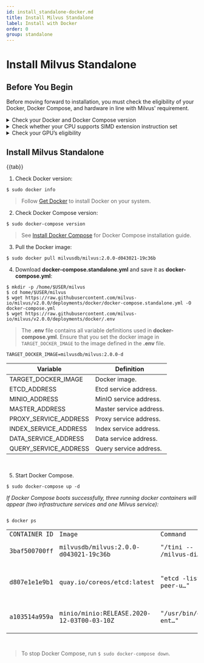 ```yaml
---
id: install_standalone-docker.md
title: Install Milvus Standalone
label: Install with Docker
order: 0
group: standalone
---
```


# Install Milvus Standalone

## Before You Begin<a href="#cpu_support"></a>

Before moving forward to installation, you must check the eligibility of your Docker, Docker Compose, and hardware in line with Milvus' requirement.

<details><summary>Check your Docker and Docker Compose version</summary>

<div class="alert note">
Docker Compose is the recommended way to install Milvus.
</div>

<li>Docker version 19.03 or higher is required. </li>
<li>Docker Compose version 1.25.1 or higher is required. </li>
</details>
<details><summary>Check whether your CPU supports SIMD extension instruction set</summary>

{{fragments/cpu_support.md}}
</details>

<details><summary>Check your GPU’s eligibility</summary>
Milvus Standalone supports GPU acceleration on floating vectors. 
{{fragments/gpu_support.md}}
</details>

## Install Milvus Standalone

{{tab}}

1. Check Docker version:

```
$ sudo docker info
```

> Follow [Get Docker](https://docs.docker.com/get-docker/) to install Docker on your system.

2. Check Docker Compose version:

```
$ sudo docker-compose version
```

> See [Install Docker Compose](https://docs.docker.com/compose/install/) for Docker Compose installation guide.

3. Pull the Docker image:

```
$ sudo docker pull milvusdb/milvus:2.0.0-d043021-19c36b
```

4. Download **docker-compose.standalone.yml** and save it as **docker-compose.yml**:

```
$ mkdir -p /home/$USER/milvus
$ cd home/$USER/milvus
$ wget https://raw.githubusercontent.com/milvus-io/milvus/v2.0.0/deployments/docker/docker-compose.standalone.yml -O docker-compose.yml
$ wget https://raw.githubusercontent.com/milvus-io/milvus/v2.0.0/deployments/docker/.env
```
> The **.env** file contains all variable definitions used in **docker-compose.yml**. Ensure that you set the docker image in `TARGET_DOCKER_IMAGE` to the image defined in the **.env** file.
```
TARGET_DOCKER_IMAGE=milvusdb/milvus:2.0.0-d
```



| Variable      | Definition |
| ----------- | ----------- |
| TARGET_DOCKER_IMAGE         | Docker image.       |
| ETCD_ADDRESS   | 	Etcd service address.        |
| MINIO_ADDRESS      | MinIO service address.       |
| MASTER_ADDRESS   | Master service address.        |
| PROXY_SERVICE_ADDRESS      | Proxy service address.       |
| INDEX_SERVICE_ADDRESS   | Index service address.        |
| DATA_SERVICE_ADDRESS      | Data service address.       |
| QUERY_SERVICE_ADDRESS   | Query service address.        |

<br/>

5. Start Docker Compose.

```
$ sudo docker-compose up -d 
```
*If Docker Compose boots successfully, three running docker containers will appear (two infrastructure services and one Milvus service):*

<code>
$ docker ps 
<table>
    <tr>
        <td>CONTAINER ID</td>
        <td>Image</td>
        <td>Command</td>
        <td>Created</td>
        <td>Status</td>
        <td>Ports</td>
        <td>Names</td>
    </tr>
    <tr>
        <td>3baf500700ff</td>
        <td>milvusdb/milvus:2.0.0-d043021-19c36b</td>
        <td>"/tini -- /milvus-di…"</td>
        <td>3 seconds ago</td>
        <td>6 seconds ago</td>
        <td>0.0.0.0:19530-&gt;19530/tcp</td>
        <td>deploy_standalone_1</td>
    </tr>
    <tr>
        <td>d807e1e1e9b1</td>
        <td>quay.io/coreos/etcd:latest</td>
        <td>"etcd -listen-peer-u…"</td>
        <td>6 seconds ago</td>
        <td>Up 4 seconds</td>
        <td>0.0.0.0:2379-2380-&gt;2379-2380/tcp, 0.0.0.0:4001-&gt;4001/tcp</td>
        <td>deploy_etcd_1</td>
    </tr>
    <tr>
        <td>a103514a959a</td>
        <td>minio/minio:RELEASE.2020-12-03T00-03-10Z</td>
        <td>"/usr/bin/docker-ent…"</td>
        <td>6 seconds ago</td>
        <td>Up 4 seconds (health: starting)</td>
        <td>0.0.0.0:9000-&gt;9000/tcp</td>
        <td>deploy_etcd_1</td>
    </tr>
</table>
</code>

> To stop Docker Compose, run ```$ sudo docker-compose down```.